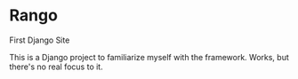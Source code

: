 # Rango
First Django Site


This is a Django project to familiarize myself with the framework.  Works, but there's no real focus to it.
